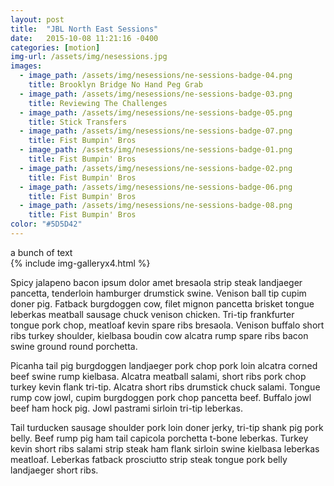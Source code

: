 ```yaml
---
layout: post
title:  "JBL North East Sessions"
date:   2015-10-08 11:21:16 -0400
categories: [motion]
img-url: /assets/img/nesessions.jpg
images:
  - image_path: /assets/img/nesessions/ne-sessions-badge-04.png
    title: Brooklyn Bridge No Hand Peg Grab
  - image_path: /assets/img/nesessions/ne-sessions-badge-03.png
    title: Reviewing The Challenges
  - image_path: /assets/img/nesessions/ne-sessions-badge-05.png
    title: Stick Transfers
  - image_path: /assets/img/nesessions/ne-sessions-badge-07.png
    title: Fist Bumpin' Bros
  - image_path: /assets/img/nesessions/ne-sessions-badge-01.png
    title: Fist Bumpin' Bros
  - image_path: /assets/img/nesessions/ne-sessions-badge-02.png
    title: Fist Bumpin' Bros
  - image_path: /assets/img/nesessions/ne-sessions-badge-06.png
    title: Fist Bumpin' Bros
  - image_path: /assets/img/nesessions/ne-sessions-badge-08.png
    title: Fist Bumpin' Bros
color: "#5D5D42"
---
```



<div class="project_text">
a bunch of text
</div>

<div class="project_fancy_gallery" style="background-image: url('/assets/img/nesessions/ne-sessions-map-bg.jpg');">
{% include img-galleryx4.html %}
</div>

Spicy jalapeno bacon ipsum dolor amet bresaola strip steak landjaeger pancetta, tenderloin hamburger drumstick swine. Venison ball tip cupim doner pig. Fatback burgdoggen cow, filet mignon pancetta brisket tongue leberkas meatball sausage chuck venison chicken. Tri-tip frankfurter tongue pork chop, meatloaf kevin spare ribs bresaola. Venison buffalo short ribs turkey shoulder, kielbasa boudin cow alcatra rump spare ribs bacon swine ground round porchetta.

Picanha tail pig burgdoggen landjaeger pork chop pork loin alcatra corned beef swine rump kielbasa. Alcatra meatball salami, short ribs pork chop turkey kevin flank tri-tip. Alcatra short ribs drumstick chuck salami. Tongue rump cow jowl, cupim burgdoggen pork chop pancetta beef. Buffalo jowl beef ham hock pig. Jowl pastrami sirloin tri-tip leberkas.

Tail turducken sausage shoulder pork loin doner jerky, tri-tip shank pig pork belly. Beef rump pig ham tail capicola porchetta t-bone leberkas. Turkey kevin short ribs salami strip steak ham flank sirloin swine kielbasa leberkas meatloaf. Leberkas fatback prosciutto strip steak tongue pork belly landjaeger short ribs.
